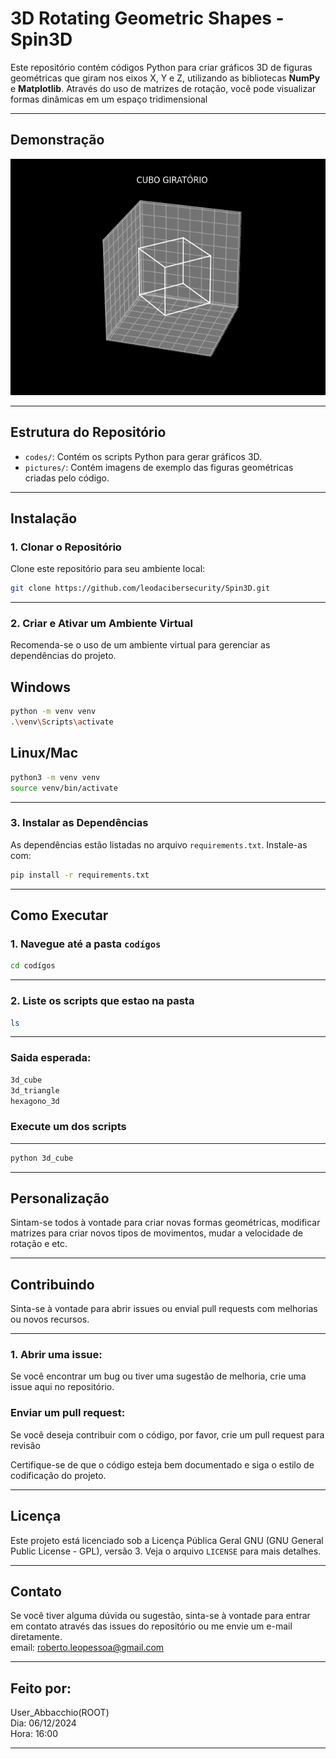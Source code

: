# **3D Rotating Geometric Shapes - Spin3D**

Este repositório contém códigos Python para criar gráficos 3D de figuras geométricas que giram nos eixos X, Y e Z, utilizando as bibliotecas **NumPy** e **Matplotlib**. Através do uso de matrizes de rotação, você pode visualizar formas dinâmicas em um espaço tridimensional

---

## **Demonstração**

<p align="center">
  <img src="spin3d/pictures/foto do cubo.png" alt="Rotating 3D Shape" width="600">
</p>

---

## **Estrutura do Repositório**

- `codes/`: Contém os scripts Python para gerar gráficos 3D.
- `pictures/`: Contém imagens de exemplo das figuras geométricas criadas pelo código.

---

## **Instalação**

### **1. Clonar o Repositório**

Clone este repositório para seu ambiente local:
```bash
git clone https://github.com/leodacibersecurity/Spin3D.git
```

---

### **2. Criar e Ativar um Ambiente Virtual**

Recomenda-se o uso de um ambiente virtual para gerenciar as dependências do projeto.

**Windows**
---
```bash
python -m venv venv
.\venv\Scripts\activate
```

**Linux/Mac**
---
```bash
python3 -m venv venv
source venv/bin/activate
```

---

### **3. Instalar as Dependências**

As dependências estão listadas no arquivo `requirements.txt`. Instale-as com:
```bash
pip install -r requirements.txt
```

---

## **Como Executar**

### **1. Navegue até a pasta `codígos`**

```bash
cd codígos
```

---

### **2. Liste os scripts que estao na pasta**

```bash
ls 
````
---

### Saida esperada:

```bash
3d_cube
3d_triangle
hexagono_3d
```

### **Execute um dos scripts**

---

```bash
python 3d_cube
```

---

## **Personalização**

Sintam-se todos à vontade para criar novas formas geométricas, modificar matrizes para criar novos tipos de movimentos, mudar a velocidade de rotação e etc.

---

## **Contribuindo**

Sinta-se à vontade para abrir issues ou envial pull requests com melhorias ou novos recursos.

---

### **1. Abrir uma issue:**


Se você encontrar um bug ou tiver uma sugestão de melhoria, crie uma issue aqui no repositório.


### **Enviar um pull request:**


Se você deseja contribuir com o código, por favor, crie um pull request para revisão

Certifique-se de que o código esteja bem documentado e siga o estilo de codificação do projeto.

---

## **Licença**

Este projeto está licenciado sob a Licença Pública Geral GNU (GNU General Public License - GPL), versão 3. Veja o arquivo `LICENSE` para mais detalhes.

---

## **Contato**

Se você tiver alguma dúvida ou sugestão, sinta-se à vontade para entrar em contato através das issues do repositório ou me envie um e-mail  diretamente.
<br>
email: roberto.leopessoa@gmail.com

---

## **Feito por:**

User_Abbacchio(ROOT)
<br>
Dia: 06/12/2024
<br>
Hora: 16:00

---
